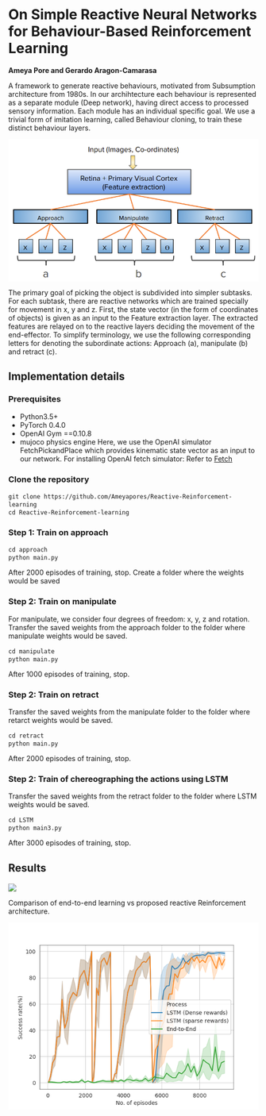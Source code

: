 # On Simple Reactive Neural Networks for Behaviour-Based Reinforcement Learning

**Ameya Pore and Gerardo Aragon-Camarasa**

A framework to generate reactive behaviours, motivated from Subsumption architecture from 1980s. In our archihtecture each  behaviour is represented as a separate module (Deep network), having direct access to processed sensory information. Each module has an individual specific goal. We use a trivial form of imitation learning, called Behaviour cloning, to train these distinct behaviour layers.

<img align="center" src="images/ameya.png" width="800"> 

The primary goal of picking the object is subdivided into simpler subtasks. For each subtask, there are reactive networks which are trained specially for movement in x, y and z. First, the state vector (in the form of coordinates of objects) is given as an input to the Feature extraction layer. The extracted features are relayed on to the reactive layers deciding the movement of the end-effector. To simplify terminology, we use the following corresponding letters for denoting the subordinate actions: Approach (a), manipulate (b) and retract (c).


## Implementation details
### Prerequisites
- Python3.5+
- PyTorch 0.4.0
- OpenAI Gym ==0.10.8
- mujoco physics engine
Here, we use the OpenAI simulator FetchPickandPlace which provides kinematic state vector as an input to our network.
For installing OpenAI fetch simulator: Refer to [Fetch](https://openai.com/blog/ingredients-for-robotics-research/)
### Clone the repository

```
git clone https://github.com/Ameyapores/Reactive-Reinforcement-learning
cd Reactive-Reinforcement-learning
```
### Step 1: Train on approach
```
cd approach
python main.py
```
After 2000 episodes of training, stop.
Create a folder where the weights would be saved
### Step 2: Train on manipulate
For manipulate, we consider four degrees of freedom: x, y, z and rotation.
Transfer the saved weights from the approach folder to the folder where manipulate weights would be saved.
```
cd manipulate
python main.py
```
After 1000 episodes of training, stop.
### Step 2: Train on retract
Transfer the saved weights from the manipulate folder to the folder where retarct weights would be saved.
```
cd retract
python main.py
```
After 2000 episodes of training, stop.
### Step 2: Train of chereographing the actions using LSTM
Transfer the saved weights from the retract folder to the folder where LSTM weights would be saved.
```
cd LSTM
python main3.py
```
After 3000 episodes of training, stop.
## Results
<img align="center" src="images/fetch_rotate.gif" width="600"> 

Comparison of end-to-end learning vs proposed reactive Reinforcement architecture.

<img align="center" src="images/Figure_4.png"> 

